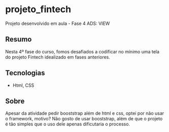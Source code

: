 # projeto_fintech
Projeto desenvolvido em aula - Fase 4 ADS: VIEW

## Resumo

Nesta 4º fase do curso, fomos desafiados a codificar no mínimo
uma tela do projeto Fintech idealizado em fases anteriores.

## Tecnologias

- Html, CSS

## Sobre

Apesar da atividade pedir booststrap além de html e css, optei por não usar o framework, motivo?
Não gosto de usar booststrap, além de que o projeto é tão simples que o uso dele apenas dificutaria
o processo.